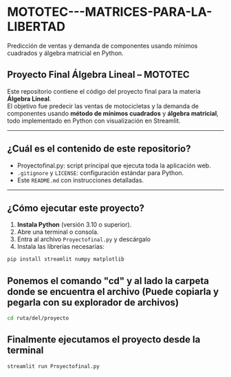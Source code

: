 # MOTOTEC---MATRICES-PARA-LA-LIBERTAD
Predicción de ventas y demanda de componentes usando mínimos cuadrados y álgebra matricial en Python.

## Proyecto Final Álgebra Lineal – MOTOTEC

Este repositorio contiene el código del proyecto final para la materia **Álgebra Lineal**.  
El objetivo fue predecir las ventas de motocicletas y la demanda de componentes usando **método de mínimos cuadrados** y **álgebra matricial**, todo implementado en Python con visualización en Streamlit.

---

## ¿Cuál es el contenido de este repositorio?

-  Proyectofinal.py: script principal que ejecuta toda la aplicación web.
- `.gitignore` y `LICENSE`: configuración estándar para Python.
- Este `README.md` con instrucciones detalladas.

---

## ¿Cómo ejecutar este proyecto?

1. **Instala Python** (versión 3.10 o superior).
2. Abre una terminal o consola.
3. Entra al archivo `Proyectofinal.py` y descárgalo
4. Instala las librerías necesarias:

```bash
pip install streamlit numpy matplotlib
```

## Ponemos el comando "cd" y al lado la carpeta donde se encuentra el archivo (Puede copiarla y pegarla con su explorador de archivos)
```bash
cd ruta/del/proyecto 
```

## Finalmente ejecutamos el proyecto desde la terminal
```bash
streamlit run Proyectofinal.py
```
